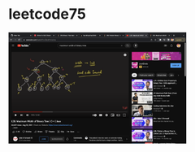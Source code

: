 # leetcode75
<a href="https://github.com/harshitsuthar77731/leetcode75/blob/main/662.%20Maximum%20Width%20of%20Binary%20Tree.cpp"> <img src="662. max width idea.png" width = "350" title="max width"></a>

